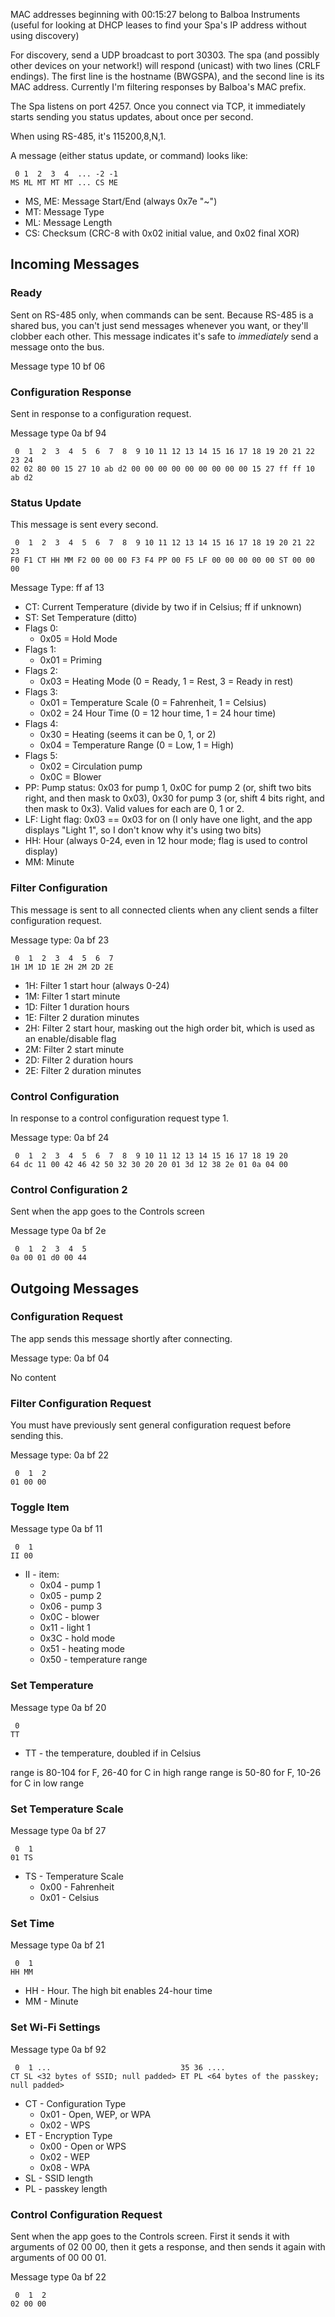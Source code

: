 MAC addresses beginning with 00:15:27 belong to Balboa Instruments (useful for looking at DHCP leases to find your Spa's IP address without using discovery)

For discovery, send a UDP broadcast to port 30303. The spa (and possibly other devices on your network!) will respond (unicast) with two lines (CRLF endings). The first line is the hostname (BWGSPA), and the second line is its MAC address. Currently I'm filtering responses by Balboa's MAC prefix.

The Spa listens on port 4257. Once you connect via TCP, it immediately starts sending you status updates, about once per second.

When using RS-485, it's 115200,8,N,1.

A message (either status update, or command) looks like:

```
 0 1  2  3  4  ... -2 -1
MS ML MT MT MT ... CS ME
```

* MS, ME: Message Start/End (always 0x7e "~")
* MT: Message Type
* ML: Message Length
* CS: Checksum (CRC-8 with 0x02 initial value, and 0x02 final XOR)

## Incoming Messages

### Ready
Sent on RS-485 only, when commands can be sent. Because RS-485 is a shared bus, you can't just send messages whenever you want, or they'll clobber each other. This message indicates it's safe to _immediately_ send a message onto the bus.

Message type 10 bf 06

### Configuration Response
Sent in response to a configuration request.

Message type 0a bf 94

```
 0  1  2  3  4  5  6  7  8  9 10 11 12 13 14 15 16 17 18 19 20 21 22 23 24
02 02 80 00 15 27 10 ab d2 00 00 00 00 00 00 00 00 00 15 27 ff ff 10 ab d2
```

### Status Update
This message is sent every second.

```
 0  1  2  3  4  5  6  7  8  9 10 11 12 13 14 15 16 17 18 19 20 21 22 23
F0 F1 CT HH MM F2 00 00 00 F3 F4 PP 00 F5 LF 00 00 00 00 00 ST 00 00 00
```

Message Type: ff af 13

* CT: Current Temperature (divide by two if in Celsius; ff if unknown)
* ST: Set Temperature (ditto)
* Flags 0:
  * 0x05 = Hold Mode
* Flags 1:
  * 0x01 = Priming
* Flags 2:
  * 0x03 = Heating Mode (0 = Ready, 1 = Rest, 3 = Ready in rest)
* Flags 3:
  * 0x01 = Temperature Scale (0 = Fahrenheit, 1 = Celsius)
  * 0x02 = 24 Hour Time (0 = 12 hour time, 1 = 24 hour time)
* Flags 4:
  * 0x30 = Heating (seems it can be 0, 1, or 2)
  * 0x04 = Temperature Range (0 = Low, 1 = High)
* Flags 5:
  * 0x02 = Circulation pump
  * 0x0C = Blower
* PP: Pump status: 0x03 for pump 1, 0x0C for pump 2 (or, shift two bits right, and then mask to 0x03), 0x30 for pump 3 (or, shift 4 bits right, and then mask to 0x3). Valid values for each are 0, 1 or 2.
* LF: Light flag: 0x03 == 0x03 for on (I only have one light, and the app displays "Light 1", so I don't know why it's using two bits)
* HH: Hour (always 0-24, even in 12 hour mode; flag is used to control display)
* MM: Minute

### Filter Configuration
This message is sent to all connected clients when any client sends a filter configuration request.

Message type: 0a bf 23

```
 0  1  2  3  4  5  6  7
1H 1M 1D 1E 2H 2M 2D 2E
```

* 1H: Filter 1 start hour (always 0-24)
* 1M: Filter 1 start minute
* 1D: Filter 1 duration hours
* 1E: Filter 2 duration minutes
* 2H: Filter 2 start hour, masking out the high order bit, which is used as an enable/disable flag
* 2M: Filter 2 start minute
* 2D: Filter 2 duration hours
* 2E: Filter 2 duration minutes

### Control Configuration
In response to a control configuration request type 1.

Message type: 0a bf 24

```
 0  1  2  3  4  5  6  7  8  9 10 11 12 13 14 15 16 17 18 19 20
64 dc 11 00 42 46 42 50 32 30 20 20 01 3d 12 38 2e 01 0a 04 00
```

### Control Configuration 2
Sent when the app goes to the Controls screen

Message type 0a bf 2e

```
 0  1  2  3  4  5
0a 00 01 d0 00 44
```


## Outgoing Messages

### Configuration Request
The app sends this message shortly after connecting.

Message type: 0a bf 04

No content

### Filter Configuration Request
You must have previously sent general configuration request before sending this.

Message type: 0a bf 22

```
 0  1  2
01 00 00
```

### Toggle Item

Message type 0a bf 11

```
 0  1
II 00
```

 * II - item:
   * 0x04 - pump 1
   * 0x05 - pump 2
   * 0x06 - pump 3
   * 0x0C - blower
   * 0x11 - light 1
   * 0x3C - hold mode
   * 0x51 - heating mode
   * 0x50 - temperature range
  
### Set Temperature

Message type 0a bf 20

```
 0
TT
```

 * TT - the temperature, doubled if in Celsius

range is 80-104 for F, 26-40 for C in high range
range is 50-80 for F, 10-26 for C in low range

### Set Temperature Scale

Message type 0a bf 27

```
 0  1
01 TS
```

 * TS - Temperature Scale
   * 0x00 - Fahrenheit
   * 0x01 - Celsius

### Set Time

Message type 0a bf 21

```
 0  1
HH MM
```

 * HH - Hour. The high bit enables 24-hour time
 * MM - Minute

### Set Wi-Fi Settings

Message type 0a bf 92

```
 0  1 ...                             35 36 ....
CT SL <32 bytes of SSID; null padded> ET PL <64 bytes of the passkey; null padded>
```

 * CT - Configuration Type
   * 0x01 - Open, WEP, or WPA
   * 0x02 - WPS
 * ET - Encryption Type
   * 0x00 - Open or WPS
   * 0x02 - WEP
   * 0x08 - WPA
 * SL - SSID length
 * PL - passkey length

### Control Configuration Request
Sent when the app goes to the Controls screen. First it sends it with arguments
of 02 00 00, then it gets a response, and then sends it again with arguments of
00 00 01.

Message type 0a bf 22

```
 0  1  2
02 00 00
```
